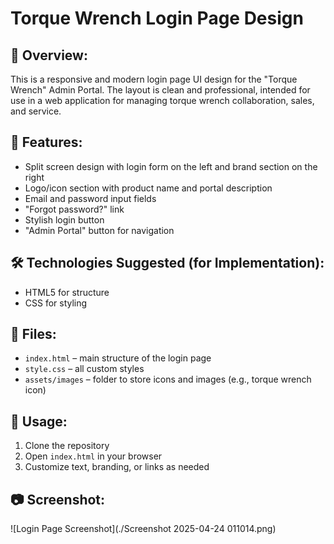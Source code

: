 # 

Torque Wrench Login Page Design
===============================

📌 Overview:
------------
This is a responsive and modern login page UI design for the "Torque Wrench" Admin Portal. The layout is clean and professional, intended for use in a web application for managing torque wrench collaboration, sales, and service.

🎨 Features:
-----------
- Split screen design with login form on the left and brand section on the right
- Logo/icon section with product name and portal description
- Email and password input fields
- "Forgot password?" link
- Stylish login button
- "Admin Portal" button for navigation

🛠️ Technologies Suggested (for Implementation):
----------------------------------------------
- HTML5 for structure
- CSS for styling

📁 Files:
--------
- `index.html` – main structure of the login page
- `style.css` – all custom styles 
- `assets/images` – folder to store icons and images (e.g., torque wrench icon)

🧪 Usage:
--------
1. Clone the repository
2. Open `index.html` in your browser
3. Customize text, branding, or links as needed

📷 Screenshot:
--------------
![Login Page Screenshot](./Screenshot 2025-04-24 011014.png)



